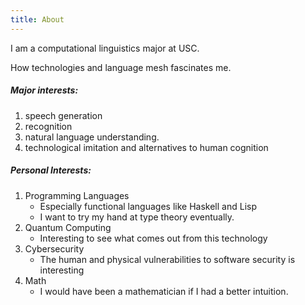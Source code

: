 ```yaml
---
title: About
---
```

I am a computational linguistics major at USC.

How technologies and language mesh fascinates me.

#####  Major interests:
1. speech generation
2. recognition
3. natural language understanding.
4. technological imitation and alternatives to human cognition


##### Personal Interests:
1. Programming Languages
    * Especially functional languages like Haskell and Lisp
    * I want to try my hand at type theory eventually.
2. Quantum Computing
    * Interesting to see what comes out from this technology
3. Cybersecurity
    * The human and physical vulnerabilities to software security is interesting
4. Math
    * I would have been a mathematician if I had a better intuition.
